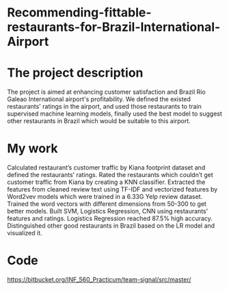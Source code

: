 # Recommending-fittable-restaurants-for-Brazil-International-Airport

# The project description
The project is aimed at enhancing customer satisfaction and Brazil Rio Galeao International airport's profitability. We defined the existed restaurants' ratings in the airport, and used those restaurants to train supervised machine learning models, finally used the best model to suggest other restaurants in Brazil which would be suitable to this airport.

# My work
Calculated restaurant’s customer traffic by Kiana footprint dataset and defined the restaurants’ ratings.
Rated the restaurants which couldn’t get customer traffic from Kiana by creating a KNN classifier.
Extracted the features from cleaned review text using TF-IDF and vectorized features by Word2vev models which were trained in a 6.33G Yelp review dataset. Trained the word vectors with different dimensions from 50-300 to get better models.
Built SVM, Logistics Regression, CNN using restaurants’ features and ratings. Logistics Regression reached 87.5% high accuracy.
Distinguished other good restaurants in Brazil based on the LR model and visualized it.

# Code
https://bitbucket.org/INF_560_Practicum/team-signal/src/master/
